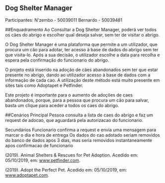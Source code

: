 ## Dog Shelter Manager

Participantes:
	N'zembo  - 50039011
	Bernardo - 50039481
	 
	
##Enquadramento
Ao Consultar a Dog Shelter Manager, poderá ver todos os cães do abrigo e escolher qual deseja salvar, sem ter de visitar o abrigo.
	
O Dog Shelter Manager é uma plataforma que permite a um utilizador, que procura um cão para adotar, ter acesso à base de dados do abrigo sem ter que visita-lo. Após a sua decisão, o utilizador escolhe a data para recolha e espera pela confirmação do funcionario do abrigo.

O projeto está inserido na adoção de cães abandonados sem ter que estar presente no abrigo, dando ao utilizador acesso à base de dados com a informação de cada cao. A utilização deste método está muito presente em sites tais como Adoptapet e Petfinder.

Este projeto é importante para o aumento de adoções de caes abandonados, porque, para a pessoa que procura um cão para salvar, basta um clique para aceder a todos os caes do abrigo.

##Cenários
Principal
Pessoa consulta a lista de caes do abrigo e faz um request de adocao, que aguardará pela autorizacao do funcionario.

Secundários
Funcionario confirma a request e envia uma mensagem para marcar o dia e hora de entrega
Os dados do cao adotado seriam removidos do banco de dados apos 3 dias, mas seria removidos instantaneamente apos confirmacao de funcionario


(2019). Animal Shelters & Rescues for Pet Adoption. Acedido em: 05/10/2019, em: www.petfinder.com.

(2019). Adopt the Perfect Pet. Acedido em: 05/10/2019, em: www.adoptapet.com.















